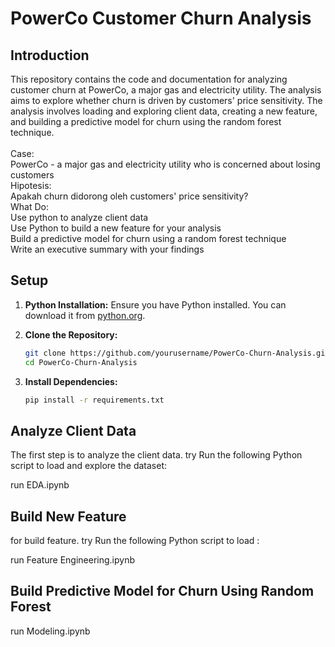 # PowerCo Customer Churn Analysis

## Introduction

This repository contains the code and documentation for analyzing customer churn at PowerCo, a major gas and electricity utility. The analysis aims to explore whether churn is driven by customers' price sensitivity. The analysis involves loading and exploring client data, creating a new feature, and building a predictive model for churn using the random forest technique.<br><br>
Case:<br>
PowerCo - a major gas and electricity utility who is concerned about losing customers<br>
Hipotesis:<br>
Apakah churn didorong oleh customers' price sensitivity?<br>
What Do:<br>
Use python to analyze client data<br>
Use Python to build a new feature for your analysis<br>
Build a predictive model for churn using a random forest technique<br>
Write an executive summary with your findings<br>

## Setup

1. **Python Installation:** Ensure you have Python installed. You can download it from [python.org](https://www.python.org/).
2. **Clone the Repository:**

    ```bash
    git clone https://github.com/yourusername/PowerCo-Churn-Analysis.git
    cd PowerCo-Churn-Analysis
    ```

3. **Install Dependencies:**

    ```bash
    pip install -r requirements.txt
    ```

## Analyze Client Data

The first step is to analyze the client data. try Run the following Python script to load and explore the dataset:

run EDA.ipynb

##  Build New Feature

for build feature. try Run the following Python script to load :

run Feature Engineering.ipynb

##  Build Predictive Model for Churn Using Random Forest

run Modeling.ipynb

